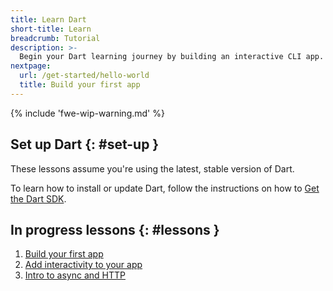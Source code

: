 ```yaml
---
title: Learn Dart
short-title: Learn
breadcrumb: Tutorial
description: >-
  Begin your Dart learning journey by building an interactive CLI app.
nextpage:
  url: /get-started/hello-world
  title: Build your first app
---
```


{% include 'fwe-wip-warning.md' %}

## Set up Dart {: #set-up }

These lessons assume you're using the latest, stable version of Dart.

To learn how to install or update Dart,
follow the instructions on how to [Get the Dart SDK][].

[Get the Dart SDK]: /get-dart

## In progress lessons {: #lessons }

1. [Build your first app](/get-started/hello-world)
2. [Add interactivity to your app](/get-started/add-commands)
3. [Intro to async and HTTP](/get-started/async)
